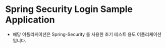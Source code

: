 # Spring Security Login Sample Application
* 해당 어플리케이션은 Spring-Security 를 사용한 초기 테스트 용도 어플리케이션 입니다.
